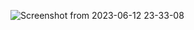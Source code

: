 ![Screenshot from 2023-06-12 23-33-08](https://github.com/anupomm/ostad-livetest-module6/assets/95094496/3e0f222e-15ac-4e40-a878-c4bc27f1d3cc)
